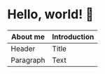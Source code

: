 # Hello, world! 👋
| About me | Introduction |
| ----------- | ----------- |
| Header | Title |
| Paragraph | Text |
